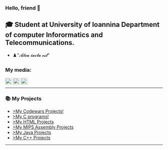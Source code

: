 ### Hello, friend  👋

## 🎓 Student at University of Ioannina Department of computer Inforormatics and Telecommunications.

- ♟️"𝓐𝓵𝓮𝓪 𝓲𝓪𝓬𝓽𝓪 𝓮𝓼𝓽"



### My media:

[<img align="left" alt="codeSTACKr | Facebook" width="22px" src="https://cdn.jsdelivr.net/npm/simple-icons@3.13.0/icons/github.svg" />][github]
[<img align="left" alt="codeSTACKr | Facebook" width="22px" src="https://cdn.jsdelivr.net/npm/simple-icons@3.13.0/icons/facebook.svg" />][facebook]
[<img align="left" alt="codeSTACKr | Instagram" width="22px" src="https://cdn.jsdelivr.net/npm/simple-icons@v3/icons/instagram.svg" />][instagram]

<br />


---



### 📚 My Projects

<!-- BLOG-POST-LIST:START -->
- [>My Codewars Projects!](https://github.com/AlexandrosPanag/C---Project-Codewars)
- [>My C programs!](https://github.com/users/AlexandrosPanag/projects/4)
- [>My HTML Projects](https://github.com/users/AlexandrosPanag/projects/3)
- [>My MIPS Assembly Projects](https://github.com/users/AlexandrosPanag/projects/2)
- [>My Java Projects](https://github.com/users/AlexandrosPanag/projects/1)
- [>My C++ Projects](https://github.com/users/AlexandrosPanag/projects/6)
<!-- BLOG-POST-LIST:END -->


---


[github]:https://github.com/AlexandrosPanag
[facebook]: https://www.facebook.com/AlexandrosPanag/
[instagram]: https://www.instagram.com/alex.panag/
